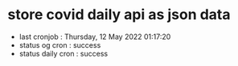 # store covid daily api as json data

- last cronjob : Thursday, 12 May 2022 01:17:20
- status og cron : success
- status daily cron : success
      
      